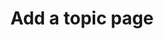 ---
layout: tools/new-post
title: "Add a topic page"
excerpt: "This tool helps you add new topic pages to the website."
permalink: /tools/new/topic
redirect_from:
- /new-topic
---